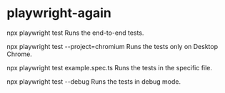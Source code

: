 # playwright-again

npx playwright test
    Runs the end-to-end tests.

  npx playwright test --project=chromium
    Runs the tests only on Desktop Chrome.

  npx playwright test example.spec.ts
    Runs the tests in the specific file.

  npx playwright test --debug
    Runs the tests in debug mode.